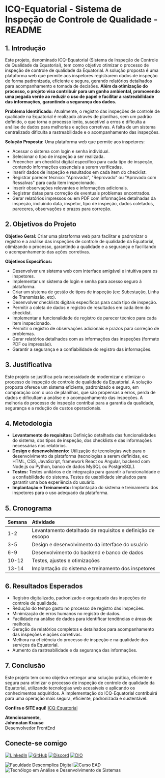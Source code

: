 # ICQ-Equatorial - Sistema de Inspeção de Controle de Qualidade - README

## 1. Introdução

Este projeto, denominado ICQ-Equatorial (Sistema de Inspeção de Controle de Qualidade da Equatorial), tem como objetivo otimizar o processo de inspeção de controle de qualidade da Equatorial. A solução proposta é uma plataforma web que permite aos inspetores registrarem dados de inspeção de forma padronizada, eficiente e segura, gerando relatórios detalhados para acompanhamento e tomada de decisões. **Além da otimização do processo, o projeto visa contribuir para um ganho ambiental, promovendo uma pegada verde ao reduzir o uso de papel e facilitar a rastreabilidade das informações, garantindo a segurança dos dados.**

**Problema Identificado:** Atualmente, o registro das inspeções de controle de qualidade na Equatorial é realizado através de planilhas, sem um padrão definido, o que torna o processo lento, suscetível a erros e dificulta a análise de dados para melhorias e ações corretivas. A falta de um sistema centralizado dificulta a rastreabilidade e o acompanhamento das inspeções.

**Solução Proposta:** Uma plataforma web que permite aos inspetores:

*   Acessar o sistema com login e senha individual.
*   Selecionar o tipo de inspeção a ser realizada.
*   Preencher um checklist digital específico para cada tipo de inspeção, contendo informações essenciais a serem verificadas.
*   Inserir dados de inspeção e resultados em cada item do checklist.
*   Registrar parecer técnico: "Aprovado", "Reprovado" ou "Aprovado com Ressalvas" para cada item inspecionado.
*   Inserir observações relevantes e informações adicionais.
*   Registrar datas para correção de eventuais problemas encontrados.
*   Gerar relatórios impressos ou em PDF com informações detalhadas da inspeção, incluindo data, inspetor, tipo de inspeção, dados coletados, pareceres, observações e prazos para correção.

## 2. Objetivos do Projeto

**Objetivo Geral:** Criar uma plataforma web para facilitar e padronizar o registro e a análise das inspeções de controle de qualidade da Equatorial, otimizando o processo, garantindo a qualidade e a segurança e facilitando o acompanhamento das ações corretivas.

**Objetivos Específicos:**

*   Desenvolver um sistema web com interface amigável e intuitiva para os inspetores.
*   Implementar um sistema de login e senha para acesso seguro à plataforma.
*   Criar um sistema de gestão de tipos de inspeção (ex: Subestação, Linha de Transmissão, etc).
*   Desenvolver checklists digitais específicos para cada tipo de inspeção.
*   Permitir a coleta de dados e registro de resultados em cada item do checklist.
*   Implementar a funcionalidade de registro de parecer técnico para cada item inspecionado.
*   Permitir o registro de observações adicionais e prazos para correção de problemas.
*   Gerar relatórios detalhados com as informações das inspeções (formato PDF ou impressão).
*   Garantir a segurança e a confiabilidade do registro das informações.

## 3. Justificativa

Este projeto se justifica pela necessidade de modernizar e otimizar o processo de inspeção de controle de qualidade da Equatorial. A solução proposta oferece um sistema eficiente, padronizado e seguro, em comparação com o uso de planilhas, que são propensas a erros, perda de dados e dificultam a análise e o acompanhamento das inspeções. A melhoria do processo de inspeção contribui para a garantia da qualidade, segurança e a redução de custos operacionais.

## 4. Metodologia

*   **Levantamento de requisitos:** Definição detalhada das funcionalidades do sistema, dos tipos de inspeção, dos checklists e das informações necessárias nos relatórios.
*   **Design e desenvolvimento:** Utilização de tecnologias web para o desenvolvimento da plataforma (tecnologias a serem definidas, ex: HTML, CSS, JavaScript, framework React ou Angular, backend com Node.js ou Python, banco de dados MySQL ou PostgreSQL).
*   **Testes:** Testes unitários e de integração para garantir a funcionalidade e a confiabilidade do sistema. Testes de usabilidade simulados para garantir uma boa experiência do usuário.
*   **Implantação e Treinamento:** Implantação do sistema e treinamento dos inspetores para o uso adequado da plataforma.

## 5. Cronograma

| Semana  | Atividade                                            |
| :------ | :--------------------------------------------------- |
| 1-2    | Levantamento detalhado de requisitos e definição de escopo |
| 3-5    | Design e desenvolvimento da interface do usuário      |
| 6-9    | Desenvolvimento do backend e banco de dados           |
| 10-12  | Testes, ajustes e otimizações                         |
| 13-14  | Implantação do sistema e treinamento dos inspetores   |

## 6. Resultados Esperados

*   Registro digitalizado, padronizado e organizado das inspeções de controle de qualidade.
*   Redução do tempo gasto no processo de registro das inspeções.
*   Minimização de erros humanos no registro de dados.
*   Facilidade na análise de dados para identificar tendências e áreas de melhoria.
*   Geração de relatórios completos e detalhados para acompanhamento das inspeções e ações corretivas.
*   Melhora na eficiência do processo de inspeção e na qualidade dos serviços da Equatorial.
*   Aumento da rastreabilidade e da segurança das informações.

## 7. Conclusão

Este projeto tem como objetivo entregar uma solução prática, eficiente e segura para otimizar o processo de inspeção de controle de qualidade da Equatorial, utilizando tecnologias web acessíveis e aplicando os conhecimentos adquiridos. A implementação do ICQ-Equatorial contribuirá para uma operação mais segura, eficiente, padronizada e sustentável.

**Confira o SITE aqui!** [ICQ-Equatorial](https://github.com/JohnnatanKrause/ICQ-Equatorial)


**Atenciosamente,**  
**Johnnatan Krause**  
Desenvolvedor FrontEnd 

## Conecte-se comigo

[![LinkedIn](https://img.shields.io/badge/LinkedIn-0077B5?style=for-the-badge&logo=linkedin&logoColor=white)](https://www.linkedin.com/in/johnnatankrause/)
[![GitHub](https://img.shields.io/badge/GitHub-100000?style=for-the-badge&logo=github&logoColor=white)](https://github.com/JohnnatanKrause) 
[![Discord](https://img.shields.io/badge/Discord-7289DA?style=for-the-badge&logo=discord&logoColor=white)](https://discord.com/channels/@johnnatankrause/)
[![DIO](https://img.shields.io/badge/DIO-0000FF?style=for-the-badge&logo=digitalocean&logoColor=white)](https://www.dio.me/users/johnnatankrause)


![Faculdade Descomplica Digital](https://img.shields.io/badge/Faculdade%20Descomplica%20Digital-4CAF50?style=for-the-badge&logo=dio&logoColor=white) 
![Curso EAD](https://img.shields.io/badge/Curso%20EAD-4CAF50?style=for-the-badge&logo=education&logoColor=white) 
![Tecnólogo em Análise e Desenvolvimento de Sistemas](https://img.shields.io/badge/Tecn%C3%B3logo%20em%20An%C3%A1lise%20e%20Desenvolvimento%20de%20Sistemas-4CAF50?style=for-the-badge&logoColor=white)
